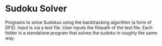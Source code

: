 # Sudoku Solver
Programs to solve Sudokus using the backtracking algorithm (a form of DFS). Input is via a text file. User inputs the filepath of the text file. Each folder is a standalone program that solves the sudoku in roughly the same way.
